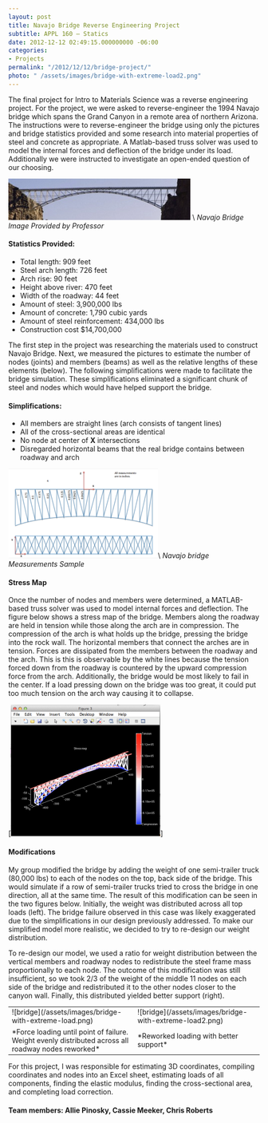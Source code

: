 ```yaml
---
layout: post
title: Navajo Bridge Reverse Engineering Project
subtitle: APPL 160 – Statics
date: 2012-12-12 02:49:15.000000000 -06:00
categories:
- Projects
permalink: "/2012/12/12/bridge-project/"
photo: " /assets/images/bridge-with-extreme-load2.png"
---
```

The final project for Intro to Materials Science was a reverse engineering project. For the project, we were asked to reverse-engineer the 1994 Navajo bridge which spans the Grand Canyon in a remote area of northern Arizona. The instructions were to reverse-engineer the bridge using only the pictures and bridge statistics provided and some research into material properties of steel and concrete as appropriate.<!--more--> A Matlab-based truss solver was used to model the internal forces and deflection of the bridge under its load. Additionally we were instructed to investigate an open-ended question of our choosing.

![Real Navajo Bridge](/assets/images/w-e-garrett-view-of-navajo-bridge_i-g-27-2798-989od00z.jpg) \\
*Navajo Bridge Image Provided by Professor*

#### Statistics Provided:

- Total length: 909 feet
- Steel arch length: 726 feet
- Arch rise: 90 feet
- Height above river: 470 feet
- Width of the roadway: 44 feet
- Amount of steel: 3,900,000 lbs
- Amount of concrete: 1,790 cubic yards
- Amount of steel reinforcement: 434,000 lbs
- Construction cost $14,700,000

The first step in the project was researching the materials used to construct Navajo Bridge. Next, we measured the pictures to estimate the number of nodes (joints) and members (beams) as well as the relative lengths of these elements (below). The following simplifications were made to facilitate the bridge simulation. These simplifications eliminated a significant chunk of steel and nodes which would have helped support the bridge.

#### Simplifications:

- All members are straight lines (arch consists of tangent lines)
- All of the cross-sectional areas are identical
- No node at center of  **X**  intersections
- Disregarded horizontal beams that the real bridge contains between roadway and arch

![Navajo bridge Measurements Sample](/assets/images/screen-shot-2015-01-12-at-4-56-03-pm.png)\\
*Navajo bridge Measurements Sample*

#### Stress Map

Once the number of nodes and members were determined, a MATLAB-based truss solver was used to model internal forces and deflection. The figure below shows a stress map of the bridge. Members along the roadway are held in tension while those along the arch are in compression. The compression of the arch is what holds up the bridge, pressing the bridge into the rock wall. The horizontal members that connect the arches are in tension. Forces are dissipated from the members between the roadway and the arch. This is this is observable by the white lines because the tension forced down from the roadway is countered by the upward compression force from the arch. Additionally, the bridge would be most likely to fail in the center. If a load pressing down on the bridge was too great, it could put too much tension on the arch way causing it to collapse.

[![bridge_stress_map](/assets/images/bridge_stress_map.png)]

#### Modifications

My group modified the bridge by adding the weight of one semi-trailer truck (80,000 lbs) to each of the nodes on the top, back side of the bridge. This would simulate if a row of semi-trailer trucks tried to cross the bridge in one direction, all at the same time. The result of this modification can be seen in the two figures below. Initially, the weight was distributed across all top loads (left). The bridge failure observed in this case was likely exaggerated due to the simplifications in our design previously addressed. To make our simplified model more realistic, we decided to try to re-design our weight distribution.

To re-design our model, we used a ratio for weight distribution between the vertical members and roadway nodes to redistribute the steel frame mass proportionally to each node. The outcome of this modification was still insufficient, so we took 2/3 of the weight of the middle 11 nodes on each side of the bridge and redistributed it to the other nodes closer to the canyon wall. Finally, this distributed yielded better support (right).

<table>
  <colgroup>
    <col width="50%" />
    <col width="50%" />
  </colgroup>
  <tbody>
    <tr>
      <td markdown="span">![bridge](/assets/images/bridge-with-extreme-load.png) </td>
      <td markdown="span">![bridge](/assets/images/bridge-with-extreme-load2.png) </td>
    </tr>
    <tr>
      <td markdown="span">*Force loading until point of failure. Weight evenly distributed across all roadway nodes reworked*</td>
      <td markdown="span">*Reworked loading with better support*</td>
    </tr>
  </tbody>
</table>

For this project, I was responsible for estimating 3D coordinates, compiling coordinates and nodes into an Excel sheet, estimating loads of all components, finding the elastic modulus, finding the cross-sectional area, and completing load correction.

#### Team members: Allie Pinosky, Cassie Meeker, Chris Roberts
